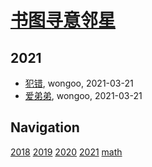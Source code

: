 # [书图寻意邻星](https://wongoo.gitee.io/sons)

## 2021
* [犯错](/shutu/2021/2021-03-21-mistakes), wongoo, 2021-03-21
* [爱弟弟](/shutu/2021/2021-03-21-love-brother), wongoo, 2021-03-21

## Navigation
[2018](/shutu/2018/)
[2019](/shutu/2019/)
[2020](/shutu/2020/)
[2021](/shutu/2021/)
[math](/shutu/math/)
